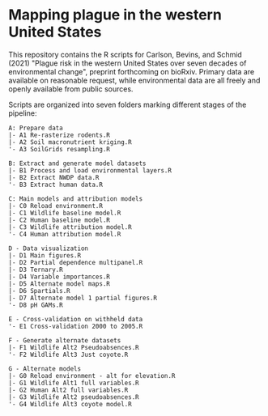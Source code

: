 # Mapping plague in the western United States

This repository contains the R scripts for Carlson, Bevins, and Schmid (2021) "Plague risk in the western United States over seven decades of environmental change", preprint forthcoming on bioRxiv. Primary data are available on reasonable request, while environmental data are all freely and openly available from public sources.

Scripts are organized into seven folders marking different stages of the pipeline:

```
A: Prepare data
|- A1 Re-rasterize rodents.R
|- A2 Soil macronutrient kriging.R
'- A3 SoilGrids resampling.R

B: Extract and generate model datasets
|- B1 Process and load environmental layers.R
|- B2 Extract NWDP data.R
'- B3 Extract human data.R

C: Main models and attribution models
|- C0 Reload environment.R
|- C1 Wildlife baseline model.R
|- C2 Human baseline model.R
|- C3 Wildlife attribution model.R
'- C4 Human attribution model.R

D - Data visualization
|- D1 Main figures.R
|- D2 Partial dependence multipanel.R
|- D3 Ternary.R
|- D4 Variable importances.R
|- D5 Alternate model maps.R
|- D6 Spartials.R
|- D7 Alternate model 1 partial figures.R
'- D8 pH GAMs.R

E - Cross-validation on withheld data
'- E1 Cross-validation 2000 to 2005.R

F - Generate alternate datasets
|- F1 Wildlife Alt2 Pseudoabsences.R
'- F2 Wildlife Alt3 Just coyote.R

G - Alternate models
|- G0 Reload environment - alt for elevation.R
|- G1 Wildlife Alt1 full variables.R
|- G2 Human Alt2 full variables.R
|- G3 Wildlife Alt2 pseudoabsences.R
'- G4 Wildlife Alt3 coyote model.R
```
